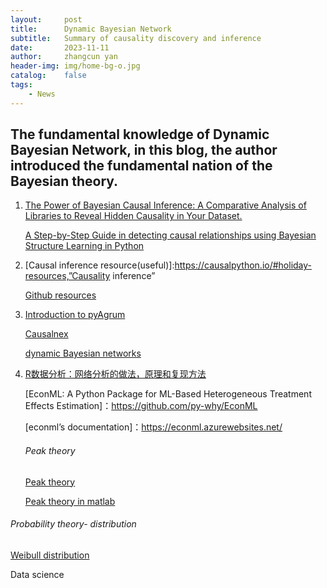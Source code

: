 ```yaml
---
layout:     post
title:      Dynamic Bayesian Network
subtitle:   Summary of causality discovery and inference
date:       2023-11-11
author:     zhangcun yan
header-img: img/home-bg-o.jpg
catalog:    false
tags:
    - News
---
```


## The fundamental knowledge of Dynamic Bayesian Network, in this blog, the author introduced the fundamental nation of the  **Bayesian theory**.

1. [**Bayesian Theory**]: https://longaspire.github.io/blog/%E5%8A%A8%E6%80%81%E8%B4%9D%E5%8F%B6%E6%96%AF%E7%BD%91%E7%BB%9C%E8%BF%9B%E9%98%B6/#2-1-%E8%BF%9E%E6%8E%A5%E5%85%88%E9%AA%8C%E5%92%8C%E8%BD%AC%E7%A7%BB%E7%BD%91%E7%BB%9C	"动态贝叶斯网络进阶：推断和学习"
   [Dynamic Bayesian networks - an introduction]: https://www.bayesserver.com/docs/introduction/dynamic-bayesian-networks/#hybrid-inference	"A python tutorial for Dynamic Bayesian network"
   [Time Series Parameter learning in Python]: https://www.bayesserver.com/code/python/parameter-learning-dbn-py/	"Python 中进行时间序列分析"
   [Application of dynamic Bayesian]: https://www.mlsptlab-unicampania.it/research/topics/path-modeling.html	"意大利实验室"
   [implementation of dynamic Bayesian in python]: https://app.gitter.im/#/room/#pgmpy_pgmpy:gitter.im
   [Implementation of dynamic Bayesian in MATLAB ]: https://www.cs.ubc.ca/~murphyk/Software/BDAGL/dbnDemo_hmm.htm#4
   [A Python library for amortized Bayesian workflows using generative neural networks]: https://github.com/stefanradev93/BayesFlow
   [BayesFlow]: https://bayesflow.org/
   [Markov Network]: https://pyagrum.readthedocs.io/en/0.19.0/markovNetwork.html
   [Software by Kevin Murphy and students]: https://www.cs.ubc.ca/~murphyk/Software/index.html

   [The Power of Bayesian Causal Inference: A Comparative Analysis of Libraries to Reveal Hidden Causality in Your Dataset.](https://towardsdatascience.com/the-power-of-bayesian-causal-inference-a-comparative-analysis-of-libraries-to-reveal-hidden-d91e8306e25e)

   [A Step-by-Step Guide in detecting causal relationships using Bayesian Structure Learning in Python](https://towardsdatascience.com/a-step-by-step-guide-in-detecting-causal-relationships-using-bayesian-structure-learning-in-python-c20c6b31cee5)

2. [ Causality inference]: https://zhuanlan.zhihu.com/p/397796913	"大白话谈因果系列文章（一）：因果推断简介及论文介绍"
   [Causal inference]: https://blog.csdn.net/s1164548515/article/details/109635808	"因果推断英文书单整理及简介"
   [Causal Inference & Machine Learning]: https://www.zhihu.com/column/c_1425471894778286080	"Causal inference in 知乎"
   [Causal Inference for the Brave and True]: https://matheusfacure.github.io/python-causality-handbook/01-Introduction-To-Causality.html	"A book of introduction causal inference"
   [Causal inference in csdn]: https://so.csdn.net/so/search?spm=1000.2115.3001.4498&amp;q=%E5%8A%A8%E6%80%81%E8%B4%9D%E5%8F%B6%E6%96%AF%E7%BD%91%E7%BB%9C&amp;t=&amp;u=
   [Causality inference Book summary]: https://hub.baai.ac.cn/view/10851	"因果推断书籍代码合集"
   [Causal Inference in Python]: https://causalinferenceinpython.org/index.html#minimal-example

   [Causal Inference: What If (the book)]: https://www.hsph.harvard.edu/miguel-hernan/causal-inference-book/	"Miguel Hernan&#39;s Faculty Website"

   [Causal inference resource(useful)]:https://causalpython.io/#holiday-resources,”Causality inference”

   [Github resources](https://github.com/msuzen/looper/blob/master/looper.md)

   [A tutorial of causal inference in python]: https://causalnex.readthedocs.io/en/latest/03_tutorial/01_first_tutorial.html	"A first CausalNex tutorial"

3. [Dynamic Bayesian Network PPT]: https://slideplayer.com/slide/13536477/
   [Dynamic Bayesian Network (DBN)]: https://pgmpy.org/models/dbn.html#
   [learning the structure of Dynamic Bayesian Network]: https://quantumblack.medium.com/dynotears-learning-the-structure-of-dynamic-bayesian-networks-af570f910d9
   [DYNOTEARS: Structure Learning from Time-Series Data]: https://proceedings.mlr.press/v108/pamfil20a.html
   [Pgmpy]: https://pgmpy.org/detailed_notebooks/4.%20Markov%20Models.html	"Best library of Bayesian "

   [Introduction to pyAgrum](https://pyagrum.readthedocs.io/en/latest/)

   [Causalnex](https://causalnex.readthedocs.io/en/latest/03_tutorial/05_latent_variable_tutorial.html)

   [dynamic Bayesian networks](https://pyagrum.readthedocs.io/en/1.3.1/notebooks/22-Models_dynamicBn.html)
   
4. [Bayesian Networks Explained With Examples]: https://www.edureka.co/blog/bayesian-networks/
   [Bayesian inference problem, MCMC and variational inference]: https://towardsdatascience.com/bayesian-inference-problem-mcmc-and-variational-inference-25a8aa9bce29

   [R数据分析：网络分析的做法，原理和复现方法](https://zhuanlan.zhihu.com/p/581641222)
   
   [交通环境行为预测]: https://blog.csdn.net/qq_39032096/article/details/125881733	"predicted trajectory"
   [交互行为]: https://posts.careerengine.us/p/631d6384c9dda25cb34f2b4a?nav=post_hottest&amp;p=62e60135cd90a8726e72eb2d
   [自动驾驶长期车辆轨迹预测的概率架构]: https://www.x-mol.com/paper/1505595003876786176/t
   
   [EconML: A Python Package for ML-Based Heterogeneous Treatment Effects Estimation]：https://github.com/py-why/EconML
   
   [econml’s documentation]：https://econml.azurewebsites.net/
   
   [Dowhy]:https://www.pywhy.org/dowhy/v0.8/example_notebooks/dowhy_simple_example.html#Interface-1-(recommended):-Input-causal-graph
   [Causalify discovery]:https://github.com/FenTechSolutions/CausalDiscoveryToolbox/blob/master/examples/example_cgnn.ipynb
   
   
   
   ###### Peak theory ######
   
   [Peak theory](https://lbelzile.github.io/mevtuto/index.html)
   
   [Peak theory in matlab](https://www.mathworks.com/help/stats/modelling-data-with-the-generalized-extreme-value-distribution.html)

###### Probability theory- distribution ######

[Weibull distribution](https://www.kaggle.com/code/harshaggarwal7/wind-analysis-weibull/notebook)

Data science

[🔥📊💲 Store Sales EDA, Prediction with TS 🔥🎯]:https://www.kaggle.com/code/kalilurrahman/store-sales-eda-prediction-with-ts
